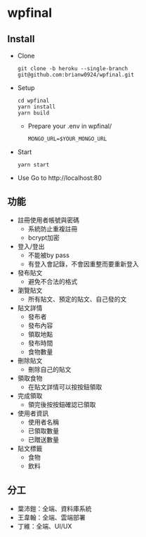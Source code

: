 # wpfinal
## Install
* Clone
    ```
    git clone -b heroku --single-branch git@github.com:brianw0924/wpfinal.git
    ```
* Setup
    ```
    cd wpfinal
    yarn install
    yarn build
    ```
    * Prepare your .env in wpfinal/
        ```
        MONGO_URL=$YOUR_MONGO_URL
        ```
* Start
    ```
    yarn start
    ```
* Use
    Go to http://localhost:80

## 功能
* 註冊使用者帳號與密碼
    * 系統防止重複註冊
    * bcrypt加密
* 登入/登出
    * 不能被by pass
    * 有登入會記錄，不會因重整而要重新登入
* 發布貼文
    * 避免不合法的格式
* 瀏覽貼文
    * 所有貼文、預定的貼文、自己發的文
* 貼文詳情
    * 發布者
    * 發布內容
    * 領取地點
    * 發布時間
    * 食物數量
* 刪除貼文
    * 刪除自己的貼文
* 領取食物
    * 在貼文詳情可以按按鈕領取
* 完成領取
    * 領完後按按鈕確認已領取
* 使用者資訊
    * 使用者名稱
    * 已領取數量
    * 已贈送數量
* 貼文標籤
    * 食物
    * 飲料

## 分工
* 葉沛鎧：全端、資料庫系統
* 王韋翰：全端、雲端部署
* 丁維：全端、UI/UX